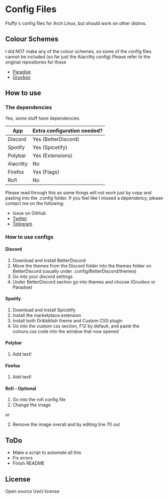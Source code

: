 # Config Files

Fluffy's config files for Arch Linux, but should work on other distros.

## Colour Schemes

I did NOT make any of the colour schemes, so some of the config files cannot be included (so far just the Alacritty config)
Please refer to the original repositories for those

- [Paradise](https://github.com/Manas140/paradise)
- [Gruvbox](https://github.com/morhetz/gruvbox)

## How to use

### The dependencies

Yes, some stuff have dependencies

| App       | Extra configuration needed? |
|-----------|-----------------------------|
| Discord   | Yes   (BetterDiscord)       |
| Spotify   | Yes   (Spicetify)           |
| Polybar   | Yes   (Extensions)          |
| Alacritty | No                          |
| Firefox   | Yes   (Flags)               |
| Rofi      | No                          |

Please read through this as some things will not work just by copy and pasting into the .config folder.
If you feel like I missed a dependency, please contact me on the following:

- Issue on GitHub
- [Twitter](https://twitter.com/fluffybeanUwU)
- [Telegram](https://t.me/Fluffy_Bean)

### How to use configs

#### Discord

1. Download and install BetterDiscord
2. Move the themes from the Discord folder into the themes folder on BetterDiscord (usually under .config/BetterDiscord/themes)
3. Go into your discord settings
4. Under BetterDiscord section go into themes and choose (Gruvbox or Paradise)

#### Spotify

1. Download and install Spicetify
2. Install the marketplace extension
3. Install both Dribbblish theme and Custom CSS plugin
4. Go into the custom css section, F12 by default, and paste the colours.css code into the window that now opened

#### Polybar

1. Add text!

#### Firefox

1. Add text!

#### Rofi - Optional

1. Go into the rofi config file
2. Change the image

or

2. Remove the image overall and by editing line 70 out

## ToDo

- Make a script to automate all this
- Fix errors
- Finish README

## License

Open source UwU license
